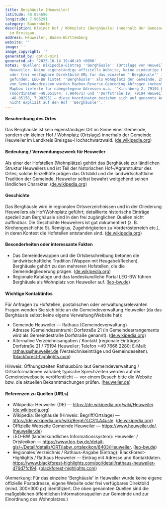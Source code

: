 ```yaml
---
title: Berghäusle (Heuweiler)
latitude: 48.054696
longitude: 7.905291
category: Bauernhöfe
description: Kleiner Hof / Wohnplatz (Berghäusle) innerhalb der Gemeinde Heuweiler
  im Breisgau.
address: Heuweiler, Baden-Württemberg
website: ''
image: ''
image_copyright: ''
generated_by: gpt-5-mini
generated_at: '2025-10-14 19:46:49 +0000'
notes: 'Quellen: Wikipedia-Eintrag ''Berghäusle'' (Ortslage von Heuweiler) und Gemeinde-Website
  Heuweiler. Keine eigenständige offizielle Website, keine eindeutige Postadresse
  oder frei verfügbare Direktbild-URL für das einzelne ''Berghäusle'' in Heuweiler
  gefunden. LEO-BW listet ''Berghäusle'' als Wohnplatz der Gemeinde. Zur Überprüfung
  von Gemeindeadressen wurden Mapbox-Reverse-Geocoding‑Abfragen (nebenläufig) verwendet;
  Mapbox lieferte für nahegelegene Adressen u.a. ''Kirchberg 2, 79194 Heuweiler''
  (Koordinaten ~48.051544, 7.904671) und ''Dorfstraße 19, 79194 Heuweiler'' (Koordinaten
  ~48.05158, 7.90295) — diese Koordinaten beziehen sich auf genannte Adressen in Vorderheuweiler,
  nicht explizit auf den Hof ''Berghäusle''.'
---
```

#### Beschreibung des Ortes
Das Berghäusle ist kein eigenständiger Ort im Sinne einer Gemeinde, sondern ein kleiner Hof / Wohnplatz (Ortslage) innerhalb der Gemeinde Heuweiler im Landkreis Breisgau-Hochschwarzwald. ([de.wikipedia.org](https://de.wikipedia.org/wiki/Bergh%C3%A4usle?utm_source=openai))

#### Bedeutung / Verwendungszweck für Heuweiler
Als einer der Hofstellen (Wohnplätze) gehört das Berghäusle zur ländlichen Struktur Heuweilers und ist Teil der historischen Hof-/Agrarstruktur des Ortes; solche Einzelhöfe prägen das Ortsbild und die landwirtschaftliche Tradition der Gemeinde. Heuweiler selbst bewahrt weitgehend seinen ländlichen Charakter. ([de.wikipedia.org](https://de.wikipedia.org/wiki/Heuweiler?utm_source=openai))

#### Geschichte
Das Berghäusle wird in regionalen Ortsverzeichnissen und in der Gliederung Heuweilers als Hof/Wohnplatz geführt; detaillierte historische Einträge speziell zum Berghäusle sind in den frei zugänglichen Quellen nicht auffindbar. Die Geschichte Heuweilers ist gut dokumentiert (z. B. Kirchengeschichte St. Remigius, Zugehörigkeiten zu Vorderösterreich etc.), in deren Kontext die Hofstellen entstanden sind. ([de.wikipedia.org](https://de.wikipedia.org/wiki/Heuweiler?utm_source=openai))

#### Besonderheiten oder interessante Fakten
- Das Gemeindewappen und die Ortsbeschreibung betonen die landwirtschaftliche Tradition (Wappen mit Heugabel/Rechen). Berghäusle gehört zu den mehreren Hofstellen, die die Gemeindegliederung prägen. ([de.wikipedia.org](https://de.wikipedia.org/wiki/Heuweiler?utm_source=openai))  
- Regionale Kataloge und das landeskundliche Portal LEO-BW führen Berghäusle als Wohnplatz von Heuweiler auf. ([leo-bw.de](https://www.leo-bw.de/detail-gis/-/Detail/details/ORT/labw_ortslexikon/8403/Heuweiler?utm_source=openai))

#### Wichtige Kontaktinfos
Für Anfragen zu Hofstellen, postalischen oder verwaltungsrelevanten Fragen wenden Sie sich bitte an die Gemeindeverwaltung Heuweiler (da das Berghäusle selbst keine eigene Verwaltung/Website hat):

- Gemeinde Heuweiler — Rathaus (Gemeindeverwaltung)  
  Adresse (Gemeindezentrum): Dorfstraße 21 (in Gemeindearrangements wird als Gemeindestraße Dorfstraße genannt). ([de.wikipedia.org](https://de.wikipedia.org/wiki/Heuweiler?utm_source=openai))  
- Alternative Verzeichnisangaben / Kontakt (regionale Einträge): Dorfstraße 21 / 79194 Heuweiler; Telefon +49 7666 2280; E‑Mail: rathaus@heuweiler.de (Verzeichniseinträge und Gemeindeseiten). ([blackforest-highlights.com](https://www.blackforest-highlights.com/poi/detail/rathaus-heuweiler-d76d7fc194?utm_source=openai))

Hinweis: Öffnungszeiten Rathausbüro laut Gemeindeverwaltung / Ortsinformationen variabel; typische Sprechzeiten werden auf der Gemeindewebseite veröffentlicht — vor einem Besuch bitte die Website bzw. die aktuellen Bekanntmachungen prüfen. ([heuweiler.de](https://www.heuweiler.de/?utm_source=openai))

#### Referenzen zu Quellen (URLs)
- Wikipedia: Heuweiler (DE) — https://de.wikipedia.org/wiki/Heuweiler. ([de.wikipedia.org](https://de.wikipedia.org/wiki/Heuweiler?utm_source=openai))  
- Wikipedia: Berghäusle (Hinweis: Begriff/Ortslage) — https://de.wikipedia.org/wiki/Bergh%C3%A4usle. ([de.wikipedia.org](https://de.wikipedia.org/wiki/Bergh%C3%A4usle?utm_source=openai))  
- Offizielle Webseite Gemeinde Heuweiler — https://www.heuweiler.de/. ([heuweiler.de](https://www.heuweiler.de/?utm_source=openai))  
- LEO-BW (landeskundliches Informationssystem): Heuweiler / Ortslexikon — https://www.leo-bw.de/detail-gis/-/Detail/details/ORT/labw_ortslexikon/8403/Heuweiler. ([leo-bw.de](https://www.leo-bw.de/detail-gis/-/Detail/details/ORT/labw_ortslexikon/8403/Heuweiler?utm_source=openai))  
- Regionales Verzeichnis / Rathaus-Angabe (Eintrag): BlackForest-Highlights / Rathaus Heuweiler — Eintrag mit Adresse und Kontaktdaten. https://www.blackforest-highlights.com/poi/detail/rathaus-heuweiler-d76d7fc194. ([blackforest-highlights.com](https://www.blackforest-highlights.com/poi/detail/rathaus-heuweiler-d76d7fc194?utm_source=openai))

(Anmerkung: Für das einzelne 'Berghäusle' in Heuweiler wurde keine eigene offizielle Postadresse, eigene Website oder frei verfügbares Direktbild (mind. 300×300 px) identifiziert. Die oben genannten Quellen sind die maßgeblichen öffentlichen Informationsquellen zur Gemeinde und zur Einordnung des Wohnplatzes.)